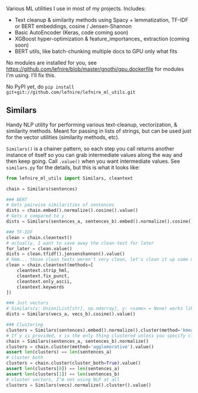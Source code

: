 Various ML utilities I use in most of my projects. Includes:

* Text cleanup & similarity methods using Spacy + lemmatization, TF-IDF or BERT embeddings, cosine / Jensen-Shannon 
* Basic AutoEncoder (Keras, code coming soon)
* XGBoost hyper-optimization & feature_importances_ extraction (coming soon)
* BERT utils, like batch-chunking multiple docs to GPU only what fits

No modules are installed for you, see https://github.com/lefnire/blob/master/gnothi/gpu.dockerfile for modules I'm using. I'll fix this.

No PyPI yet, do `pip install git+git://github.com/lefnire/lefnire_ml_utils.git`

## Similars
Handy NLP utility for performing various text-cleanup, vectorization, & similarity methods. Meant for passing in lists of strings, but can be used just for the vector utilities (similarity methods, etc). 

`Similars()` is a chainer pattern, so each step you call returns another instance of itself so you can grab intermediate values along the way and then keep going. Call `.value()` when you want intermediate values. See `similars.py` for the details, but this is what it looks like:

```python
from lefnire_ml_utils import Similars, cleantext

chain = Similars(sentences)

### BERT
# Gets pairwise similarities of sentences
dists = chain.embed().normalize().cosine().value()
# Gets x compared to y
dists = Similars(sentences_a, sentences_b).embed().normalize().cosine().value()

### TF-IDF
clean = chain.cleantext()
# actually, I want to save away the clean-text for later
for_later = clean.value()
dists = clean.tfidf().jensenshannon().value()
# hmm... those clean texts weren't very clean, let's clean it up some more
clean = chain.cleantext(methods=[
    cleantext.strip_hml, 
    cleantext.fix_punct, 
    cleantext.only_ascii,
    cleantext.keywords
])

### Just vectors
# Similars(x: Union[List[str], np.ndarray], y: <same> = None) works like this. If y passed in, you operate on x vs y (eg, x cosine-sim to y); if not passed in, operate pairwise on x. x,y can be lists of texts, or vectors. So you can start the process at any point
dists = Similars(vecs_a, vecs_b).cosine().value()

### Clustering
clusters = Similars(sentences).embed().normalize().cluster(method='kmeans').value()
# If y is provided, x is the only thing clustered unless you specify cluster_both
chain = Similars(sentences_a, sentences_b).normalize()
clusters = chain.cluster(method='agglomorative').value()
assert len(clusters) == len(sentences_a)
# cluster both
clusters = chain.cluster(cluster_both=True).value()
assert len(clusters[0]) == len(sentences_a)
assert len(clusters[1]) == len(sentences_b)
# cluster vectors, I'm not using NLP at all
clusters = Similars(vecs).normalize().cluster().value()
```

